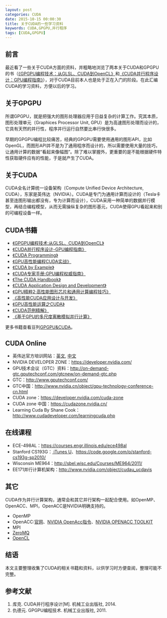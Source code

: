 ```yaml
---
layout: post
categories: CUDA
date: 2015-10-15 00:00:30
title: 关于CUDA的一些学习资料
keywords: CUDA,GPGPU,并行程序
tags: [CUDA,GPGPU]
---
```


## 前言
最近看了一些关于CUDA方面的资料，并粗略地浏览了两本关于CUDA和GPGPU的书（[《GPGPU编程技术：从GLSL、CUDA到OpenCL》](http://book.douban.com/subject/6538230/)和[《CUDA并行程序设计：GPU编程指南》](http://book.douban.com/subject/25813577/)），对于CUDA目前本人也是处于正在入门的阶段。在此汇编CUDA的学习资料，方便以后的学习。


## 关于GPGPU
所谓GPGPU，就是把强大的图形处理器应用于日益复杂的计算工作。究其本质，图形处理单元（Graphices Processor Unit, GPU）是为高速图形处理而设计的，它具有天然的并行性，程序并行运行自然要比串行快很多。

<!--more-->

早期的GPGPU编程比较痛苦，经典的GPGPU需要使用通用的图形API，比如OpenGL，而图形API并不是为了通用程序而设计的，所以需要使用大量的技巧，让通用计算的数据“看起来像幅图”。除了难以掌握外，更重要的是不能根据硬件特性获取硬件应有的性能，于是就产生了CUDA。

## 关于CUDA
CUDA全名计算统一设备架构（Compute Unified Device Architecture, CUDA），东家是英伟达（NVIDIA）。CUDA是专门为通用计算而设计的（Tesla卡甚至连图形输出都没有，专为计算而设计），CUDA采用一种简单的数据并行模型，再结合编程模型，从而无需操纵复杂的图形基元，CUDA使得GPU看起来和别的可编程设备一样。

## CUDA书籍
*  [《GPGPU编程技术:从GLSL、CUDA到OpenCL》](http://book.douban.com/subject/6538230/)
*  [《CUDA并行程序设计-GPU编程指南》](http://book.douban.com/subject/25813577/)
*  [《CUDA Programming》](http://book.douban.com/subject/11681504/)
*  [《GPU高性能编程CUDA实战》](http://book.douban.com/subject/5917267/)
*  [《CUDA by Example》](http://book.douban.com/subject/4754651/)
*  [《CUDA专家手册:GPU编程权威指南》](http://book.douban.com/subject/25976234/)
*  [《The CUDA Handbook》](http://book.douban.com/subject/7952510/)
*  [《CUDA Application Design and Development》](http://book.douban.com/subject/6999088/)
*  [《GPU精粹2·高性能图形芯片和通用计算编程技巧》](http://book.douban.com/subject/2144796/)
*  [《高性能CUDA应用设计与开发》](http://book.douban.com/subject/20445361/)
*  [《GPU高性能运算之CUDA》](http://book.douban.com/subject/4102289/)
*  [《CUDA范例精解》](http://book.douban.com/subject/5338392/)
*  [《基于GPU的多尺度离散模拟并行计算》](http://book.douban.com/subject/3544392/)

更多书籍查看豆列[GPGPU&CUDA](http://www.douban.com/doulist/42577001/)。

## CUDA Online
*  英伟达官方培训网站：[英文](https://developer.nvidia.com/cuda-training), [中文](https://cudazone.nvidia.cn/cuda-training/)
*  NVIDIA DEVELOPER ZONE：<https://developer.nvidia.com/>
*  GPU技术会议（GTC）资料：<http://on-demand-gtc.gputechconf.com/gtcnew/on-demand-gtc.php>
*  GTC：<http://www.gputechconf.com/>
* GTC中国：<http://www.nvidia.cn/object/gpu-technology-conference-cn.html>
* CUDA zone：<https://developer.nvidia.com/cuda-zone>
*  CUDA zone 中国：<https://cudazone.nvidia.cn/>
*  Learning Cuda By Shane Cook：<http://www.cudadeveloper.com/learningcuda.php>


## 在线课程
*  ECE-498AL：<https://courses.engr.illinois.edu/ece498al>
*  Stanford CS193G：[ iTunes U](https://itunes.apple.com/cn/itunes-u/programming-massively-parallel/id384233322?mt=10)、<https://code.google.com/p/stanford-cs193g-sp2010/>
*  Wisconsin ME964：<http://sbel.wisc.edu/Courses/ME964/2011/>
*  EE171并行计算机架构：<http://www.nvidia.com/object/cudau_ucdavis>

## 其它
CUDA作为并行计算架构，通常会和其它并行架构一起配合使用。如OpenMP、OpenACC、MPI，OpenACC是NVIDIA明确支持的。

*  OpenMP
*  OpenACC:[官网](http://www.openacc.org/)、[NVIDIA OpenAcc指令](http://www.nvidia.cn/object/openacc-gpu-directives-cn.html)、[NVIDIA OPENACC TOOLKIT](https://developer.nvidia.com/openacc)
*  MPI
*  [ZeroMQ](http://zeromq.org/)
*  [OpenCL](https://developer.nvidia.com/opencl)

## 结语
本文主要整理收集了CUDA的相关书籍和资料，以供学习时方便查阅，整理可能不完整。

## 参考文献
1.  库克. CUDA并行程序设计[M]. 机械工业出版社, 2014.
2.  仇德元. GPGPU编程技术. 机械工业出版社, 2011.
